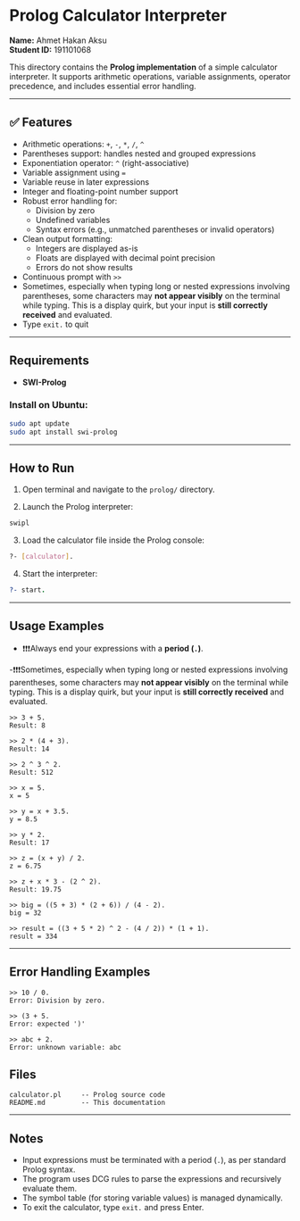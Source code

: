 # Prolog Calculator Interpreter

**Name:** Ahmet Hakan Aksu  
**Student ID:** 191101068

This directory contains the **Prolog implementation** of a simple calculator interpreter. It supports arithmetic operations, variable assignments, operator precedence, and includes essential error handling.

---

## ✅ Features

- Arithmetic operations: `+`, `-`, `*`, `/`, `^`
- Parentheses support: handles nested and grouped expressions
- Exponentiation operator: `^` (right-associative)
- Variable assignment using `=`
- Variable reuse in later expressions
- Integer and floating-point number support
- Robust error handling for:
  - Division by zero
  - Undefined variables
  - Syntax errors (e.g., unmatched parentheses or invalid operators)
- Clean output formatting:
  - Integers are displayed as-is
  - Floats are displayed with decimal point precision
  - Errors do not show results
- Continuous prompt with `>>`
- Sometimes, especially when typing long or nested expressions involving parentheses, some characters may **not appear visibly** on the terminal while typing. This is a display quirk, but your input is **still correctly received** and evaluated.
- Type `exit.` to quit

---

## Requirements

- **SWI-Prolog**

### Install on Ubuntu:

```bash
sudo apt update
sudo apt install swi-prolog
```

---

## How to Run

1. Open terminal and navigate to the `prolog/` directory.

2. Launch the Prolog interpreter:

```bash
swipl
```

3) Load the calculator file inside the Prolog console:

```bash
?- [calculator].
```

4. Start the interpreter:

```prolog
?- start.
```

---

## Usage Examples

- ❗❗❗Always end your expressions with a **period (`.`)**.

-❗❗❗Sometimes, especially when typing long or nested expressions involving parentheses, some characters may **not appear visibly** on the terminal while typing. This is a display quirk, but your input is **still correctly received** and evaluated.


```text
>> 3 + 5.
Result: 8

>> 2 * (4 + 3).
Result: 14

>> 2 ^ 3 ^ 2.
Result: 512

>> x = 5.
x = 5

>> y = x + 3.5.
y = 8.5

>> y * 2.
Result: 17

>> z = (x + y) / 2.
z = 6.75

>> z + x * 3 - (2 ^ 2).
Result: 19.75

>> big = ((5 + 3) * (2 + 6)) / (4 - 2).
big = 32

>> result = ((3 + 5 * 2) ^ 2 - (4 / 2)) * (1 + 1).
result = 334
```

---

## Error Handling Examples

```text
>> 10 / 0.
Error: Division by zero.

>> (3 + 5.
Error: expected ')'

>> abc + 2.
Error: unknown variable: abc
```

## Files

```text
calculator.pl     -- Prolog source code
README.md         -- This documentation
```

---

## Notes

- Input expressions must be terminated with a period (`.`), as per standard Prolog syntax.
- The program uses DCG rules to parse the expressions and recursively evaluate them.
- The symbol table (for storing variable values) is managed dynamically.
- To exit the calculator, type `exit.` and press Enter.
